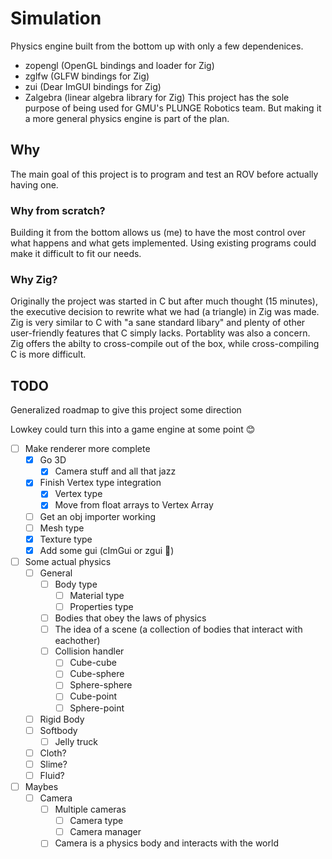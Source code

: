 # Simulation

Physics engine built from the bottom up with only a few dependenices. 
- zopengl (OpenGL bindings and loader for Zig)
- zglfw (GLFW bindings for Zig)
- zui (Dear ImGUI bindings for Zig)
- Zalgebra (linear algebra library for Zig)
This project has the   sole purpose of being used for GMU's PLUNGE Robotics team. 
But making it a more general physics engine is part of the plan.

## Why

The main goal of this project is to program and test an ROV before actually 
having one.

### Why from scratch?

Building it from the bottom allows us (me) to have the most control over what
happens and what gets implemented. Using existing programs could make it difficult
to fit our needs.


### Why Zig?

Originally the project was started in C but after much thought (15 minutes), the
executive decision to rewrite what we had (a triangle) in Zig was made. Zig is
very similar to C with "a sane standard libary" and plenty of other user-friendly
features that C simply lacks. Portablity was also a concern. Zig offers the abilty
to cross-compile out of the box, while cross-compiling C is more difficult.

## TODO
Generalized roadmap to give this project some direction

Lowkey could turn this into a game engine at some point :blush:

- [ ] Make renderer more complete
    - [x] Go 3D
        - [x] Camera stuff and all that jazz
    - [x] Finish Vertex type integration
        - [x] Vertex type
        - [x] Move from float arrays to Vertex Array
    - [ ] Get an obj importer working
    - [ ] Mesh type
    - [x] Texture type
    - [x] Add some gui (cImGui or zgui :shrug:)
- [ ] Some actual physics
    - [ ] General
        - [ ] Body type
            - [ ] Material type
            - [ ] Properties type
        - [ ] Bodies that obey the laws of physics
        - [ ] The idea of a scene (a collection of bodies that interact with eachother)
        - [ ] Collision handler
            - [ ] Cube-cube
            - [ ] Cube-sphere
            - [ ] Sphere-sphere
            - [ ] Cube-point
            - [ ] Sphere-point
    - [ ] Rigid Body
    - [ ] Softbody
        - [ ] Jelly truck
    - [ ] Cloth?
    - [ ] Slime?
    - [ ] Fluid?
- [ ] Maybes
    - [ ] Camera
        - [ ] Multiple cameras
            - [ ] Camera type
            - [ ] Camera manager
        - [ ] Camera is a physics body and interacts with the world
